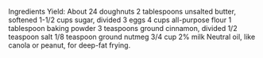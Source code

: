 Ingredients
Yield: About 24 doughnuts
2 tablespoons unsalted butter, softened
1-1/2 cups sugar, divided
3 eggs
4 cups all-purpose flour
1 tablespoon baking powder
3 teaspoons ground cinnamon, divided
1/2 teaspoon salt
1/8 teaspoon ground nutmeg
3/4 cup 2% milk
Neutral oil, like canola or peanut, for deep-fat frying.